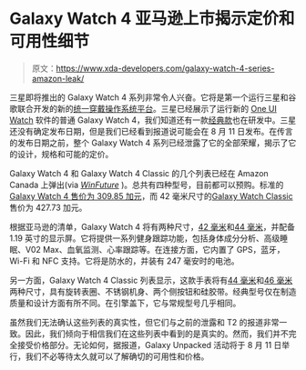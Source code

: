 # Galaxy Watch 4 亚马逊上市揭示定价和可用性细节

> 原文：<https://www.xda-developers.com/galaxy-watch-4-series-amazon-leak/>

三星即将推出的 Galaxy Watch 4 系列非常令人兴奋。它将是第一个运行三星和谷歌联合开发的新的[统一穿戴操作系统平台](https://www.xda-developers.com/samsung-and-google-just-are-rebuilding-wear-os-to-challenge-the-apple-watch/)。三星已经展示了运行新的 [One UI Watch](https://www.xda-developers.com/one-ui-watch-samsung-new-os-smartwatches/) 软件的普通 Galaxy Watch 4，我们知道还有一款[经典款](https://www.xda-developers.com/samsung-galaxy-watch-4-class-model/)也在研发中。三星还没有确定发布日期，但是我们已经看到报道说可能会在 8 月 11 日发布。在传言的发布日期之前，整个 Galaxy Watch 4 系列已经泄露了它的全部荣耀，揭示了它的设计，规格和可能的定价。

Galaxy Watch 4 和 Galaxy Watch 4 Classic 的几个列表已经在 Amazon Canada 上弹出(via [*WinFuture*](https://winfuture.de/news,124053.html) )。总共有四种型号，目前都可以预购。标准的 [Galaxy Watch 4 售价为 309.85 加元](https://www.amazon.ca/Samsung-Galaxy-Watch4-Silver-Aluminum/dp/B098XWB4ZT)，而 42 毫米尺寸的[Galaxy Watch Classic](https://www.amazon.ca/Samsung-Galaxy-Watch4-Classic-Stainless/dp/B098XVYKWK)售价为 427.73 加元。

根据亚马逊的清单，Galaxy Watch 4 将有两种尺寸，[42 毫米](https://www.amazon.ca/Samsung-Galaxy-Watch4-Silver-Aluminum/dp/B098XWB4ZT)和[44 毫米](https://www.amazon.ca/Samsung-Galaxy-Watch4-Silver-Aluminum/dp/B098XYP6K8)，并配备 1.19 英寸的显示屏。它将提供一系列健身跟踪功能，包括身体成分分析、高级睡眠、V02 Max、血氧监测、心率跟踪等。在连接方面，它内置了 GPS，蓝牙，Wi-Fi 和 NFC 支持。它将是防水的，并装有 247 毫安时的电池。

另一方面，Galaxy Watch 4 Classic 列表显示，这款手表将有[44 毫米](https://www.amazon.ca/Samsung-Galaxy-Watch4-Classic-Stainless/dp/B098XVYKWK)和[46 毫米](https://www.amazon.ca/Samsung-Galaxy-Watch4-Classic-Stainless/dp/B098XXPNZS)两种尺寸，具有旋转表圈、不锈钢机身、两个侧按钮和硅胶带。经典型号仅在制造质量和设计方面有所不同。在引擎盖下，它与常规型号几乎相同。

虽然我们无法确认这些列表的真实性，但它们与之前的泄露和 T2 的报道非常一致。因此，我们倾向于相信我们在这些列表中看到的是真实的。然而，我们并不完全接受价格部分。无论如何，据报道，Galaxy Unpacked 活动将于 8 月 11 日举行，我们不必等待太久就可以了解确切的可用性和价格。